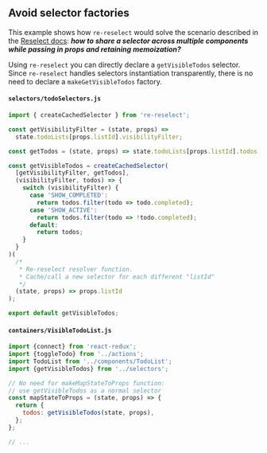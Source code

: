## Avoid selector factories

This example shows how `re-reselect` would solve the scenario described in the [Reselect docs](https://github.com/reduxjs/reselect#sharing-selectors-with-props-across-multiple-component-instances): **_how to share a selector across multiple components while passing in props and retaining memoization?_**

Using `re-reselect` you can directly declare a `getVisibleTodos` selector. Since `re-reselect` handles selectors instantiation transparently, there is no need to declare a `makeGetVisibleTodos` factory.

#### `selectors/todoSelectors.js`

<!-- prettier-ignore -->
```js
import { createCachedSelector } from 're-reselect';

const getVisibilityFilter = (state, props) =>
  state.todoLists[props.listId].visibilityFilter;

const getTodos = (state, props) => state.todoLists[props.listId].todos;

const getVisibleTodos = createCachedSelector(
  [getVisibilityFilter, getTodos],
  (visibilityFilter, todos) => {
    switch (visibilityFilter) {
      case 'SHOW_COMPLETED':
        return todos.filter(todo => todo.completed);
      case 'SHOW_ACTIVE':
        return todos.filter(todo => !todo.completed);
      default:
        return todos;
    }
  }
)(
  /*
   * Re-reselect resolver function.
   * Cache/call a new selector for each different "listId"
   */
  (state, props) => props.listId
);

export default getVisibleTodos;
```

#### `containers/VisibleTodoList.js`

```js
import {connect} from 'react-redux';
import {toggleTodo} from '../actions';
import TodoList from '../components/TodoList';
import {getVisibleTodos} from '../selectors';

// No need for makeMapStateToProps function:
// use getVisibleTodos as a normal selector
const mapStateToProps = (state, props) => {
  return {
    todos: getVisibleTodos(state, props),
  };
};

// ...
```
